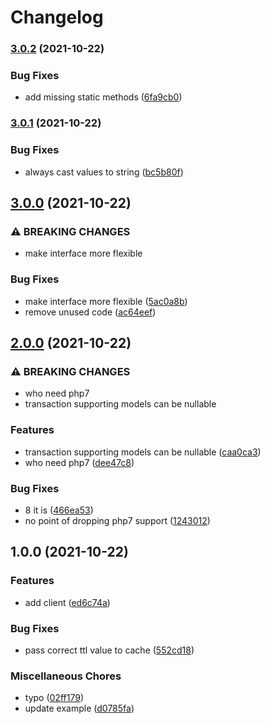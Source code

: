 # Changelog

### [3.0.2](https://www.github.com/brokeyourbike/bancore-api-client-php/compare/v3.0.1...v3.0.2) (2021-10-22)


### Bug Fixes

* add missing static methods ([6fa9cb0](https://www.github.com/brokeyourbike/bancore-api-client-php/commit/6fa9cb01874379c90eaa0fb1d427774843c610c5))

### [3.0.1](https://www.github.com/brokeyourbike/bancore-api-client-php/compare/v3.0.0...v3.0.1) (2021-10-22)


### Bug Fixes

* always cast values to string ([bc5b80f](https://www.github.com/brokeyourbike/bancore-api-client-php/commit/bc5b80fa27d8bf73907ea47e64dc6d18c6e49ba5))

## [3.0.0](https://www.github.com/brokeyourbike/bancore-api-client-php/compare/v2.0.0...v3.0.0) (2021-10-22)


### ⚠ BREAKING CHANGES

* make interface more flexible

### Bug Fixes

* make interface more flexible ([5ac0a8b](https://www.github.com/brokeyourbike/bancore-api-client-php/commit/5ac0a8bf46a166f737306c3e155d95c0f9fdfac2))
* remove unused code ([ac64eef](https://www.github.com/brokeyourbike/bancore-api-client-php/commit/ac64eefc742bf308c5b20ce4a1de8613e58a9217))

## [2.0.0](https://www.github.com/brokeyourbike/bancore-api-client-php/compare/v1.0.0...v2.0.0) (2021-10-22)


### ⚠ BREAKING CHANGES

* who need php7
* transaction supporting models can be nullable

### Features

* transaction supporting models can be nullable ([caa0ca3](https://www.github.com/brokeyourbike/bancore-api-client-php/commit/caa0ca3bea17878c9b30cea75021f114d4bc753f))
* who need php7 ([dee47c8](https://www.github.com/brokeyourbike/bancore-api-client-php/commit/dee47c8c15b7d79134a39b369e921ff278a6e04a))


### Bug Fixes

* 8 it is ([466ea53](https://www.github.com/brokeyourbike/bancore-api-client-php/commit/466ea531f495ea0c111a7b83f7b2accee8829c39))
* no point of dropping php7 support ([1243012](https://www.github.com/brokeyourbike/bancore-api-client-php/commit/12430120270ad331c7e823708b5f0dd7c970a9e5))

## 1.0.0 (2021-10-22)


### Features

* add client ([ed6c74a](https://www.github.com/brokeyourbike/bancore-api-client-php/commit/ed6c74a2410ed8612858b0afef8cb6c49466286d))


### Bug Fixes

* pass correct ttl value to cache ([552cd18](https://www.github.com/brokeyourbike/bancore-api-client-php/commit/552cd18a301bb4bbcdb4f5c89e603b520676759c))


### Miscellaneous Chores

* typo ([02ff179](https://www.github.com/brokeyourbike/bancore-api-client-php/commit/02ff179a4966c6bbeaba974c53faf1b28424d955))
* update example ([d0785fa](https://www.github.com/brokeyourbike/bancore-api-client-php/commit/d0785fa45429da18bbe43608dca5821685213007))
